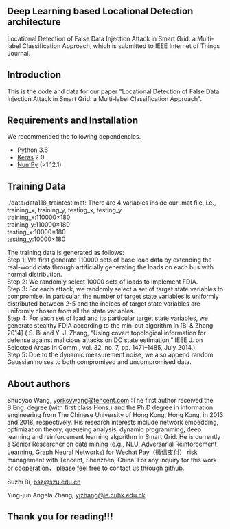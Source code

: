 ## Deep Learning based Locational Detection architecture
Locational Detection of False Data Injection Attack in Smart Grid: a Multi-label Classification Approach, which is submitted to IEEE Internet of Things Journal.
## Introduction
This is the code and data for our paper "Locational Detection of False Data Injection Attack in Smart Grid: a Multi-label Classification Approach".

## Requirements and Installation
We recommended the following dependencies.

* Python 3.6
* [Keras](http://keras.io//) 2.0
* [NumPy](http://www.numpy.org/) (>1.12.1)

## Training Data
./data/data118_traintest.mat: There are 4 variables inside our .mat file, i.e., training_x, training_y, testing_x, testing_y.   
        training_x:110000×180  
        training_y:110000×180  
        testing_x:10000×180  
        testing_y:10000×180  

The training data is generated as follows:  
Step 1: We first generate 110000 sets of base load data by extending the real-world data through artificially generating the loads on each bus with normal distribution.  
Step 2: We randomly select 10000 sets of loads to implement FDIA.  
Step 3: For each attack, we randomly select a set of target state variables to compromise. In particular, the number of target state variables is uniformly distributed between 2-5 and the indices of target state variables are uniformly chosen from all the state variables.  
Step 4: For each set of load and its particular target state variables, we generate stealthy FDIA according to the min-cut algorithm in [Bi & Zhang 2014] ( S. Bi and Y. J. Zhang, “Using covert topological information for defense against malicious attacks on DC state estimation,” IEEE J. on Selected Areas in Comm., vol. 32, no. 7, pp. 1471–1485, July 2014.).  
Step 5: Due to the dynamic measurement noise, we also append random Gaussian noises to both compromised and uncompromised data.  


## About authors
Shuoyao Wang, yorksywang@tencent.com :The first author received the B.Eng. degree (with first class Hons.) and the Ph.D degree in information engineering from The Chinese University of Hong Kong, Hong Kong, in 2013 and 2018, respectively.  His research interests include network embedding, optimization theory, queueing analysis, dynamic programming, deep learning  and reinforcement learning algorithm in Smart Grid.
He is currently a Senior Researcher  on data mining (e.g., NLU, Adversarial Reinforcement Learning, Graph Neural Networks) for Wechat Pay（微信支付） risk management  with Tencent, Shenzhen, China. For any inquiry for this work or cooperation， please feel free to contact us through github.

Suzhi Bi, bsz@szu.edu.cn

Ying-jun Angela Zhang, yjzhang@ie.cuhk.edu.hk

## Thank you for reading!!!
